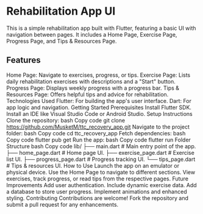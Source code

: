 # Rehabilitation App UI

This is a simple rehabilitation app built with Flutter, featuring a basic UI with navigation between pages. It includes a Home Page, Exercise Page, Progress Page, and Tips & Resources Page.

## Features

Home Page: Navigate to exercises, progress, or tips.
Exercise Page: Lists daily rehabilitation exercises with descriptions and a "Start" button.
Progress Page: Displays weekly progress with a progress bar.
Tips & Resources Page: Offers helpful tips and advice for rehabilitation.
Technologies Used
Flutter: For building the app's user interface.
Dart: For app logic and navigation.
Getting Started
Prerequisites
Install Flutter SDK.
Install an IDE like Visual Studio Code or Android Studio.
Setup Instructions
Clone the repository:
bash
Copy code
git clone <https://github.com/MusketM/ttc_recovery_app.git>
Navigate to the project folder:
bash
Copy code
cd ttc_recovery_app
Fetch dependencies:
bash
Copy code
flutter pub get
Run the app:
bash
Copy code
flutter run
Folder Structure
bash
Copy code
lib/
├── main.dart          # Main entry point of the app.
├── home_page.dart     # Home page UI.
├── exercise_page.dart # Exercise list UI.
├── progress_page.dart # Progress tracking UI.
└── tips_page.dart     # Tips & resources UI.
How to Use
Launch the app on an emulator or physical device.
Use the Home Page to navigate to different sections.
View exercises, track progress, or read tips from the respective pages.
Future Improvements
Add user authentication.
Include dynamic exercise data.
Add a database to store user progress.
Implement animations and enhanced styling.
Contributing
Contributions are welcome! Fork the repository and submit a pull request for any enhancements.
